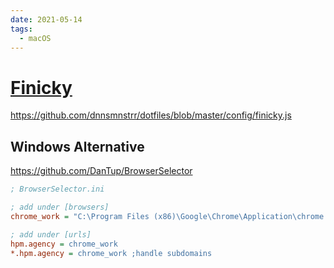 ```yaml
---
date: 2021-05-14
tags:
  - macOS
---
```


# [Finicky](https://github.com/johnste/finicky)

https://github.com/dnnsmnstrr/dotfiles/blob/master/config/finicky.js

## Windows Alternative
https://github.com/DanTup/BrowserSelector

```ini
; BrowserSelector.ini

; add under [browsers]
chrome_work = "C:\Program Files (x86)\Google\Chrome\Application\chrome.exe" --profile-directory="Profile 3"

; add under [urls]
hpm.agency = chrome_work
*.hpm.agency = chrome_work ;handle subdomains
```

